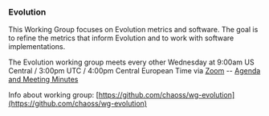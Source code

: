 ### Evolution

This Working Group focuses on Evolution metrics and software. The goal is to refine the metrics that inform Evolution and to work with software implementations.

The Evolution working group meets every other Wednesday at 9:00am US Central / 3:00pm UTC / 4:00pm Central European Time via [Zoom](https://zoom.us/j/4998687533) -- [Agenda and Meeting Minutes](https://docs.google.com/document/d/1fgMT5onwvNQE6b4gPWE7oSPHRvb9q1z6XEbD51EtCFg/edit)

Info about working group: [https://github.com/chaoss/wg-evolution](https://github.com/chaoss/wg-evolution)
